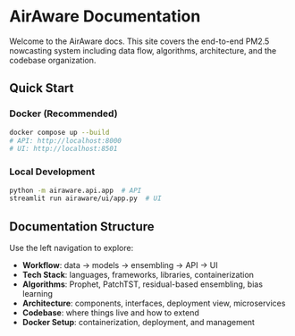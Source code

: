 # AirAware Documentation

Welcome to the AirAware docs. This site covers the end-to-end PM2.5 nowcasting system including data flow, algorithms, architecture, and the codebase organization.

## Quick Start

### Docker (Recommended)
```bash
docker compose up --build
# API: http://localhost:8000
# UI: http://localhost:8501
```

### Local Development
```bash
python -m airaware.api.app  # API
streamlit run airaware/ui/app.py  # UI
```

## Documentation Structure

Use the left navigation to explore:
- **Workflow**: data → models → ensembling → API → UI
- **Tech Stack**: languages, frameworks, libraries, containerization
- **Algorithms**: Prophet, PatchTST, residual-based ensembling, bias learning
- **Architecture**: components, interfaces, deployment view, microservices
- **Codebase**: where things live and how to extend
- **Docker Setup**: containerization, deployment, and management
